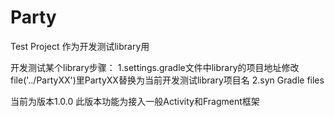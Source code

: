 # Party
Test Project
作为开发测试library用

开发测试某个library步骤：
    1.settings.gradle文件中library的项目地址修改 file('../PartyXX')里PartyXX替换为当前开发测试library项目名
    2.syn Gradle files
    
当前为版本1.0.0 此版本功能为接入一般Activity和Fragment框架

